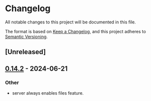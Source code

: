 # Changelog
All notable changes to this project will be documented in this file.

The format is based on [Keep a Changelog](https://keepachangelog.com/en/1.0.0/),
and this project adheres to [Semantic Versioning](https://semver.org/spec/v2.0.0.html).

## [Unreleased]

## [0.14.2](https://github.com/saveoursecrets/sdk/compare/sos-server-v0.14.1...sos-server-v0.14.2) - 2024-06-21

### Other
- server always enables files feature.
